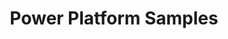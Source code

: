 ---
title: "Power Platform Samples"
description: "Repository contains community samples that demonstrate different usage patterns for the Microsoft Power Platform."
image: "images/samples-background-power-platform-samples.webp"
externalLink: "https://github.com/pnp/powerplatform-samples"
---